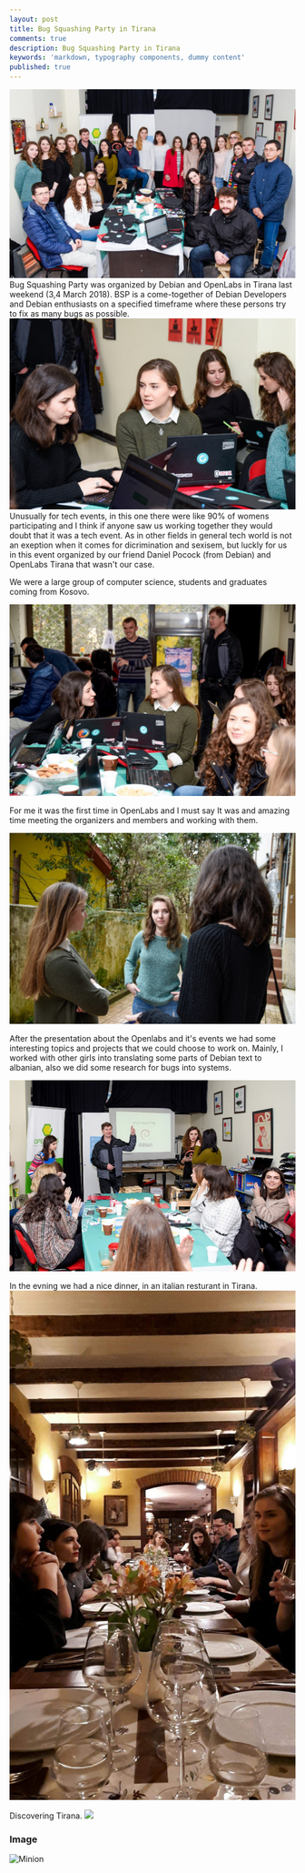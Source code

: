 ```yaml
---
layout: post
title: Bug Squashing Party in Tirana
comments: true
description: Bug Squashing Party in Tirana
keywords: 'markdown, typography components, dummy content'
published: true
---
```

<img src="\assets\images\IMG_20180306_183729.png">  
Bug Squashing Party was organized by Debian and OpenLabs in Tirana last weekend (3,4 March 2018). BSP is a come-together of Debian Developers and Debian enthusiasts on a specified timeframe where these persons try to fix as many bugs as possible.

<img src="\assets\images\ARP2102.jpg"> 
Unusually for tech events, in this one there were like 90% of womens participating and I think if anyone saw us working together they would doubt that it was a tech event. 
As in other fields in general tech world is not an exeption when it comes for dicrimination and sexisem, 
but luckly for us in this event organized by our friend Daniel Pocock (from Debian) and OpenLabs Tirana that wasn't our case. 
 
We were a large group of computer science, students and graduates coming from Kosovo. 

<img src="\assets\images\ARP2105.jpg">

For me it was the first time in OpenLabs and I must say It was and amazing time meeting the organizers and members and working with them.

<img src="\assets\images\ARP2148.jpg">

After the presentation about the Openlabs and it's events we had some interesting topics and projects that we could choose to work on. Mainly, I worked with other girls into translating some parts of Debian text to albanian, also we did some research for bugs into systems. 

<img src="\assets\images\1024px-ARP2076.jpg">

In the evning we had a nice dinner, in an italian resturant in Tirana. 
<img src="\assets\images\received_10215234012913723.jpeg">

Discovering Tirana. 
<img src="\assets\images\IMG_20180304_114027.jpg">



<div class="divider"></div>

### Image

![Minion](http://octodex.github.com/images/minion.png)
